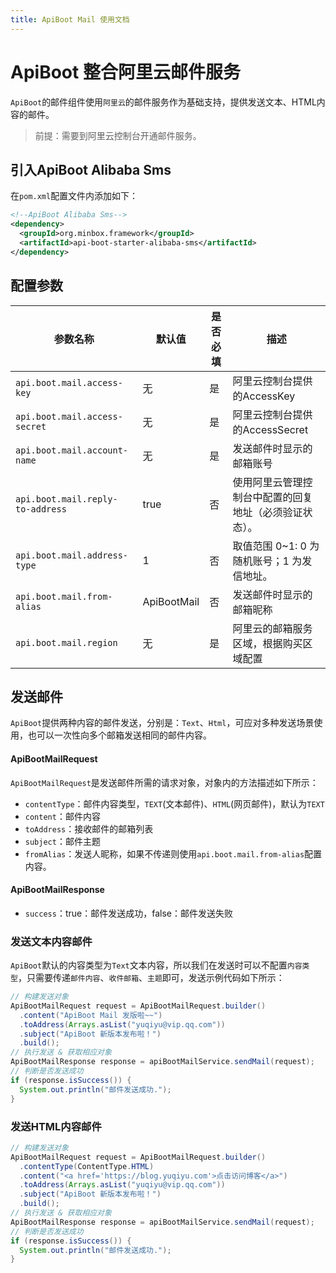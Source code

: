 ```yaml
---
title: ApiBoot Mail 使用文档
---
```


# ApiBoot 整合阿里云邮件服务

`ApiBoot`的邮件组件使用`阿里云`的邮件服务作为基础支持，提供发送文本、HTML内容的邮件。

> 前提：需要到阿里云控制台开通邮件服务。

## 引入ApiBoot Alibaba Sms
在`pom.xml`配置文件内添加如下：
```xml
<!--ApiBoot Alibaba Sms-->
<dependency>
  <groupId>org.minbox.framework</groupId>
  <artifactId>api-boot-starter-alibaba-sms</artifactId>
</dependency>
```

## 配置参数

| 参数名称                         | 默认值      | 是否必填 | 描述                                                   |
| -------------------------------- | ----------- | -------- | ------------------------------------------------------ |
| `api.boot.mail.access-key`       | 无          | 是       | 阿里云控制台提供的AccessKey                            |
| `api.boot.mail.access-secret`    | 无          | 是       | 阿里云控制台提供的AccessSecret                         |
| `api.boot.mail.account-name`     | 无          | 是       | 发送邮件时显示的邮箱账号                               |
| `api.boot.mail.reply-to-address` | true        | 否       | 使用阿里云管理控制台中配置的回复地址（必须验证状态）。 |
| `api.boot.mail.address-type`     | 1           | 否       | 取值范围 0~1: 0 为随机账号；1 为发信地址。             |
| `api.boot.mail.from-alias`       | ApiBootMail | 否       | 发送邮件时显示的邮箱昵称                               |
| `api.boot.mail.region`           | 无          | 是       | 阿里云的邮箱服务区域，根据购买区域配置                 |



## 发送邮件

`ApiBoot`提供两种内容的邮件发送，分别是：`Text`、`Html`，可应对多种发送场景使用，也可以一次性向多个邮箱发送相同的邮件内容。

#### ApiBootMailRequest

`ApiBootMailRequest`是发送邮件所需的请求对象，对象内的方法描述如下所示：

- `contentType`：邮件内容类型，`TEXT`(文本邮件)、`HTML`(网页邮件)，默认为`TEXT`
- `content`：邮件内容
- `toAddress`：接收邮件的邮箱列表
- `subject`：邮件主题
- `fromAlias`：发送人昵称，如果不传递则使用`api.boot.mail.from-alias`配置内容。

#### ApiBootMailResponse

- `success`：true：邮件发送成功，false：邮件发送失败

### 发送文本内容邮件

`ApiBoot`默认的内容类型为`Text`文本内容，所以我们在发送时可以不配置`内容类型`，只需要传递`邮件内容`、`收件邮箱`、`主题`即可，发送示例代码如下所示：

```java
// 构建发送对象
ApiBootMailRequest request = ApiBootMailRequest.builder()
  .content("ApiBoot Mail 发版啦~~")
  .toAddress(Arrays.asList("yuqiyu@vip.qq.com"))
  .subject("ApiBoot 新版本发布啦！")
  .build();
// 执行发送 & 获取相应对象
ApiBootMailResponse response = apiBootMailService.sendMail(request);
// 判断是否发送成功
if (response.isSuccess()) {
  System.out.println("邮件发送成功.");
}
```

### 发送HTML内容邮件

```java
// 构建发送对象
ApiBootMailRequest request = ApiBootMailRequest.builder()
  .contentType(ContentType.HTML)
  .content("<a href='https://blog.yuqiyu.com'>点击访问博客</a>")
  .toAddress(Arrays.asList("yuqiyu@vip.qq.com"))
  .subject("ApiBoot 新版本发布啦！")
  .build();
// 执行发送 & 获取相应对象
ApiBootMailResponse response = apiBootMailService.sendMail(request);
// 判断是否发送成功
if (response.isSuccess()) {
  System.out.println("邮件发送成功.");
}
```

